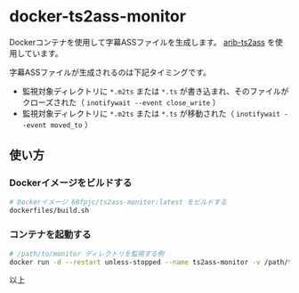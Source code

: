 # docker-ts2ass-monitor

Dockerコンテナを使用して字幕ASSファイルを生成します。 [arib-ts2ass](https://github.com/johnoneil/arib) を使用しています。

字幕ASSファイルが生成されるのは下記タイミングです。

* 監視対象ディレクトリに `*.m2ts` または `*.ts` が書き込まれ、そのファイルがクローズされた（ `inotifywait --event close_write` ）
* 監視対象ディレクトリに `*.m2ts` または `*.ts` が移動された（ `inotifywait --event moved_to` ）

## 使い方

### Dockerイメージをビルドする

```sh
# Dockerイメージ 68fpjc/ts2ass-monitor:latest をビルドする
dockerfiles/build.sh
```

### コンテナを起動する

```sh
# /path/to/monitor ディレクトリを監視する例
docker run -d --restart unless-stopped --name ts2ass-monitor -v /path/to/monitor/:/app/monitor/ 68fpjc/ts2ass-monitor:latest
```

以上
